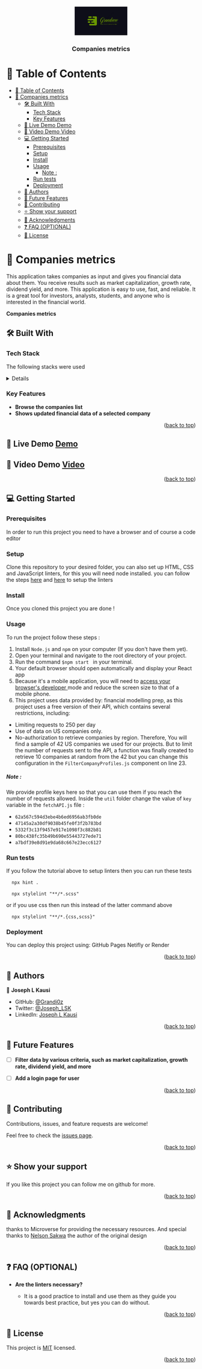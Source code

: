 <a name="readme-top"></a>

<div align="center">
<img src="./src/assets/icon/Grandiose.png" alt="logo" width="140"  height="auto" />
  <br/>

  <h3><b>Companies metrics</b></h3>

</div>


# 📗 Table of Contents

- [📗 Table of Contents](#-table-of-contents)
- [📖 Companies metrics ](#-companies-metrics-)
  - [🛠 Built With ](#-built-with-)
    - [Tech Stack ](#tech-stack-)
    - [Key Features ](#key-features-)
  - [🚀 Live Demo Demo](#-live-demo-demo)
  - [🚀 Video Demo Video](#-video-demo-video)
  - [💻 Getting Started ](#-getting-started-)
    - [Prerequisites](#prerequisites)
    - [Setup](#setup)
    - [Install](#install)
    - [Usage](#usage)
        - [Note :](#note-)
    - [Run tests](#run-tests)
    - [Deployment](#deployment)
  - [👥 Authors ](#-authors-)
  - [🔭 Future Features ](#-future-features-)
  - [🤝 Contributing ](#-contributing-)
  - [⭐️ Show your support ](#️-show-your-support-)
  - [🙏 Acknowledgments ](#-acknowledgments-)
  - [❓ FAQ (OPTIONAL) ](#-faq-optional-)
  - [📝 License ](#-license-)

<!-- PROJECT DESCRIPTION -->

# 📖 Companies metrics <a name="about-project"></a>

This application takes companies as input and gives you financial data about them. You receive results such as market capitalization, growth rate, dividend yield, and more. This application is easy to use, fast, and reliable. It is a great tool for investors, analysts, students, and anyone who is interested in the financial world.  

**Companies metrics** 

## 🛠 Built With <a name="built-with"></a>

### Tech Stack <a name="tech-stack"></a>

The following stacks were used

<details>
  <ul>
    <li><a href="https://developer.mozilla.org/en-US/docs/Web/HTML">HTML</a></li>
    <li><a href="https://developer.mozilla.org/en-US/docs/Web/CSS">CSS</a></li>
    <li><a href="https://developer.mozilla.org/en-US/docs/Web/JavaScript">Javascript</a></li>
    <li><a href="https://react-redux.js.org/">React Redux</a></li>
    <li><a href="https://react.dev/t">React</a></li>
    <li><a href="https://webpack.js.org/">Webpack</a></li>
  </ul>
</details>


<!-- Features -->

### Key Features <a name="key-features"></a>

- **Browse the companies list**
- **Shows updated financial data of a selected company**



<p align="right">(<a href="#readme-top">back to top</a>)</p>


## 🚀 Live Demo <a name="live-demo" href="https://companies-metrics-xscn.onrender.com/">Demo</a>
## 🚀 Video Demo <a name="live-demo" href="">Video</a>




<p align="right">(<a href="#readme-top">back to top</a>)</p>

<!-- GETTING STARTED -->

## 💻 Getting Started <a name="getting-started"></a>

### Prerequisites

In order to run this project you need to have a browser and of course a code editor



### Setup

Clone this repository to your desired folder, you can also set up HTML, CSS and JavaScript linters, for this you will need node installed. you can follow the steps [here](https://github.com/microverseinc/linters-config/tree/master/html-css) and [here](https://github.com/microverseinc/linters-config/tree/master/javascript) to setup the linters


### Install

Once you cloned this project you are done !


### Usage

To run the project follow these steps :
1. Install `Node.js` and `npm` on your computer (If you don't have them yet).
2. Open your terminal and navigate to the root directory of your project.
3. Run the command ```$npm start ``` in your terminal.
4. Your default browser should open automatically and display your React app
5. Because it's a mobile application,
you will need to <a href="https://www.geeksforgeeks.org/browser-developer-tools/" target="_blank"> access your browser's developer </a> mode and reduce the screen size to that of a mobile phone.
6. This project uses data provided by: financial modelling prep, as this project uses a free version of their API, which contains several restrictions, including:
- Limiting requests to 250 per day
- Use of data on US companies only.
- No-authorization to retrieve companies by region.
Therefore, You will find a sample of 42 US companies we used for our projects.
But to limit the number of requests sent to the API, a function was finally created to retrieve 10 companies at random from the 42 but you can change this configuration in the `FilterCompanyProfiles.js` component on line 23.

##### Note : 
We provide profile keys here so that you can use them if you reach the number of requests allowed. Inside the `util` folder change the value of `key` variable in the `fetchAPI.js` file :
- `62a567c594d3ebe4b6ed6956ab3fb0de`
- `47145a2a30df9038b45fe0f3f2b783bd`
- `5332f3c13f9457e917e1098f3c882b81`
- `80bc438fc35b49b690e55443727ede71`
- `a7bdf39e8d91e9da68c667e23ecc6127`

### Run tests

If you follow the tutorial above to setup linters then you can run these tests

```$
  npx hint .
```
```$
  npx stylelint "**/*.scss"
```

or if you use css then run this instead of the latter command above

```$
  npx stylelint "**/*.{css,scss}"
```

### Deployment

You can deploy this project using: GitHub Pages Netifly or Render 

<p align="right">(<a href="#readme-top">back to top</a>)</p>

<!-- AUTHORS -->

## 👥 Authors <a name="authors"></a>

👤 **Joseph L Kausi**

- GitHub: [@Grandi0z](https://github.com/Grandi0z)
- Twitter: [@Joseph_LSK](https://twitter.com/Joseph_LSK)
- LinkedIn: [Joseph L Kausi](https://www.linkedin.com/in/joskal/)

<p align="right">(<a href="#readme-top">back to top</a>)</p>

<!-- FUTURE FEATURES -->

## 🔭 Future Features <a name="future-features"></a>


- [ ] **Filter data by various criteria, such as market capitalization, growth rate, dividend yield, and more**
- [ ] **Add a login page for user**


<p align="right">(<a href="#readme-top">back to top</a>)</p>

<!-- CONTRIBUTING -->

## 🤝 Contributing <a name="contributing"></a>

Contributions, issues, and feature requests are welcome!

Feel free to check the [issues page](https://github.com/Grandi0z/financial_metrics/issues).

<p align="right">(<a href="#readme-top">back to top</a>)</p>

<!-- SUPPORT -->

## ⭐️ Show your support <a name="support"></a>

If you like this project you can follow me on github for more.

<p align="right">(<a href="#readme-top">back to top</a>)</p>

<!-- ACKNOWLEDGEMENTS -->

## 🙏 Acknowledgments <a name="acknowledgements"></a>

thanks to Microverse for providing the necessary resources.
And special thanks to <a href='https://www.behance.net/sakwadesignstudio' target="_blank">Nelson Sakwa</a> the author of the original design




<p align="right">(<a href="#readme-top">back to top</a>)</p>


## ❓ FAQ (OPTIONAL) <a name="faq"></a>

- **Are the linters necessary?**

  - It is a good practice to install and use them as they guide you towards best practice, but yes you can do without. 

<p align="right">(<a href="#readme-top">back to top</a>)</p>

<!-- LICENSE -->

## 📝 License <a name="license"></a>

This project is [MIT](https://github.com/Grandi0z/financial_metrics/blob/dev/LICENSE) licensed.

<p align="right">(<a href="#readme-top">back to top</a>)</p>
